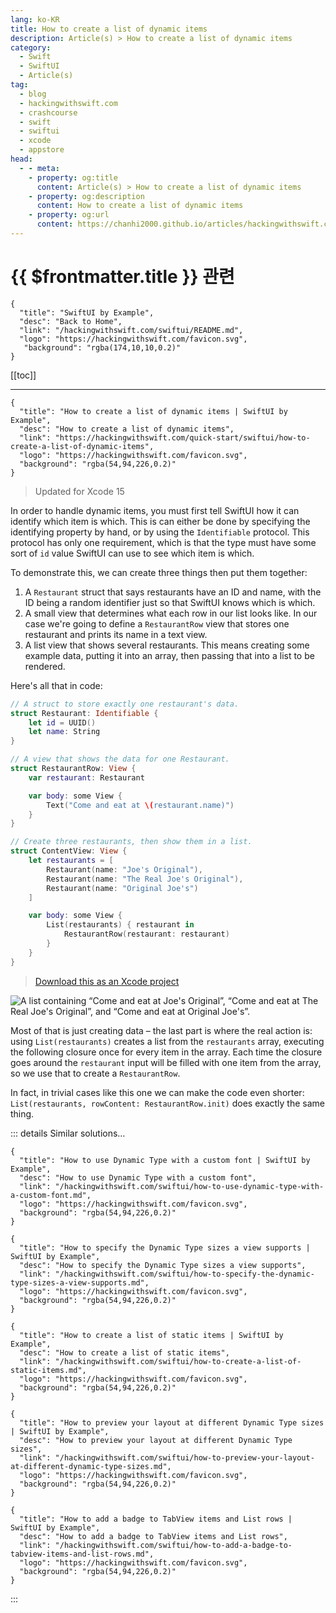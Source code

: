 ```yaml
---
lang: ko-KR
title: How to create a list of dynamic items
description: Article(s) > How to create a list of dynamic items
category:
  - Swift
  - SwiftUI
  - Article(s)
tag: 
  - blog
  - hackingwithswift.com
  - crashcourse
  - swift
  - swiftui
  - xcode
  - appstore
head:
  - - meta:
    - property: og:title
      content: Article(s) > How to create a list of dynamic items
    - property: og:description
      content: How to create a list of dynamic items
    - property: og:url
      content: https://chanhi2000.github.io/articles/hackingwithswift.com/swiftui/how-to-create-a-list-of-dynamic-items.html
---
```


# {{ $frontmatter.title }} 관련

```component VPCard
{
  "title": "SwiftUI by Example",
  "desc": "Back to Home",
  "link": "/hackingwithswift.com/swiftui/README.md",
  "logo": "https://hackingwithswift.com/favicon.svg",
   "background": "rgba(174,10,10,0.2)"
}
```

[[toc]]

---

```component VPCard
{
  "title": "How to create a list of dynamic items | SwiftUI by Example",
  "desc": "How to create a list of dynamic items",
  "link": "https://hackingwithswift.com/quick-start/swiftui/how-to-create-a-list-of-dynamic-items",
  "logo": "https://hackingwithswift.com/favicon.svg",
  "background": "rgba(54,94,226,0.2)"
}
```

> Updated for Xcode 15

In order to handle dynamic items, you must first tell SwiftUI how it can identify which item is which. This is can either be done by specifying the identifying property by hand, or by using the `Identifiable` protocol. This protocol has only one requirement, which is that the type must have some sort of `id` value SwiftUI can use to see which item is which.

To demonstrate this, we can create three things then put them together:

1. A `Restaurant` struct that says restaurants have an ID and name, with the ID being a random identifier just so that SwiftUI knows which is which.
2. A small view that determines what each row in our list looks like. In our case we're going to define a `RestaurantRow` view that stores one restaurant and prints its name in a text view.
3. A list view that shows several restaurants. This means creating some example data, putting it into an array, then passing that into a list to be rendered.

Here's all that in code:

```swift
// A struct to store exactly one restaurant's data.
struct Restaurant: Identifiable {
    let id = UUID()
    let name: String
}

// A view that shows the data for one Restaurant.
struct RestaurantRow: View {
    var restaurant: Restaurant

    var body: some View {
        Text("Come and eat at \(restaurant.name)")
    }
}

// Create three restaurants, then show them in a list.
struct ContentView: View {
    let restaurants = [
        Restaurant(name: "Joe's Original"),
        Restaurant(name: "The Real Joe's Original"),
        Restaurant(name: "Original Joe's")
    ]

    var body: some View {
        List(restaurants) { restaurant in
            RestaurantRow(restaurant: restaurant)
        }
    }
}
```

> [<FontIcon icon="fas fa-file-zipper"/>Download this as an Xcode project](https://hackingwithswift.com/files/projects/swiftui/how-to-create-a-list-of-dynamic-items-1.zip)

![A list containing “Come and eat at Joe's Original”, “Come and eat at The Real Joe's Original”, and “Come and eat at Original Joe's”.](https://hackingwithswift.com/img/books/quick-start/swiftui/how-to-create-a-list-of-dynamic-items-1~dark@2x.png)

Most of that is just creating data – the last part is where the real action is: using `List(restaurants)` creates a list from the `restaurants` array, executing the following closure once for every item in the array. Each time the closure goes around the `restaurant` input will be filled with one item from the array, so we use that to create a `RestaurantRow`.

In fact, in trivial cases like this one we can make the code even shorter: `List(restaurants, rowContent: RestaurantRow.init)` does exactly the same thing.

::: details Similar solutions…

```component VPCard
{ 
  "title": "How to use Dynamic Type with a custom font | SwiftUI by Example",
  "desc": "How to use Dynamic Type with a custom font",
  "link": "/hackingwithswift.com/swiftui/how-to-use-dynamic-type-with-a-custom-font.md",
  "logo": "https://hackingwithswift.com/favicon.svg",
  "background": "rgba(54,94,226,0.2)"
}
```

```component VPCard
{ 
  "title": "How to specify the Dynamic Type sizes a view supports | SwiftUI by Example",
  "desc": "How to specify the Dynamic Type sizes a view supports",
  "link": "/hackingwithswift.com/swiftui/how-to-specify-the-dynamic-type-sizes-a-view-supports.md",
  "logo": "https://hackingwithswift.com/favicon.svg",
  "background": "rgba(54,94,226,0.2)"
}
```

```component VPCard
{
  "title": "How to create a list of static items | SwiftUI by Example",
  "desc": "How to create a list of static items",
  "link": "/hackingwithswift.com/swiftui/how-to-create-a-list-of-static-items.md",
  "logo": "https://hackingwithswift.com/favicon.svg",
  "background": "rgba(54,94,226,0.2)"
}
```

```component VPCard
{
  "title": "How to preview your layout at different Dynamic Type sizes | SwiftUI by Example",
  "desc": "How to preview your layout at different Dynamic Type sizes",
  "link": "/hackingwithswift.com/swiftui/how-to-preview-your-layout-at-different-dynamic-type-sizes.md",
  "logo": "https://hackingwithswift.com/favicon.svg",
  "background": "rgba(54,94,226,0.2)"
}
```

```component VPCard
{
  "title": "How to add a badge to TabView items and List rows | SwiftUI by Example",
  "desc": "How to add a badge to TabView items and List rows",
  "link": "/hackingwithswift.com/swiftui/how-to-add-a-badge-to-tabview-items-and-list-rows.md",
  "logo": "https://hackingwithswift.com/favicon.svg",
  "background": "rgba(54,94,226,0.2)"
}
```

:::

